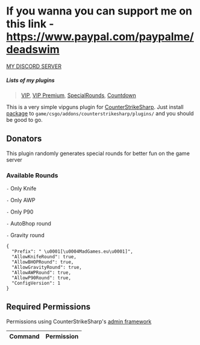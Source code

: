 
# If you wanna you can support me on this link - https://www.paypal.com/paypalme/deadswim


[MY DISCORD SERVER](https://discord.gg/WNK777rhwg)
##### Lists of my plugins
> [VIP](https://github.com/DeadSwimek/cs2-vip), [VIP Premium](https://github.com/DeadSwimek/cs2-vip-premium), [SpecialRounds](https://github.com/DeadSwimek/cs2-specialrounds), [Countdown](https://github.com/DeadSwimek/cs2-countdown)


                

This is a very simple vipguns plugin for [CounterStrikeSharp](https://docs.cssharp.dev/).
Just install [package](https://github.com/connercsbn/SimpleAdmin/releases/) to `game/csgo/addons/counterstrikesharp/plugins/` and you should be good to go. 

## Donators

This plugin randomly generates special rounds for better fun on the game server

### Available Rounds
`-` Only Knife

`-` Only AWP

`-` Only P90

`-` AutoBhop round

`-` Gravity round





```
{
  "Prefix": " \u0001[\u0004MadGames.eu\u0001]",
  "AllowKnifeRound": true,
  "AllowBHOPRound": true,
  "AllowGravityRound": true,
  "AllowAWPRound": true,
  "AllowP90Round": true,
  "ConfigVersion": 1
}
```

## Required Permissions

Permissions using CounterStrikeSharp's [admin framework](https://docs.cssharp.dev/admin-framework/defining-admins/)

| Command      | Permission   |
| ------------ | ------------ |

